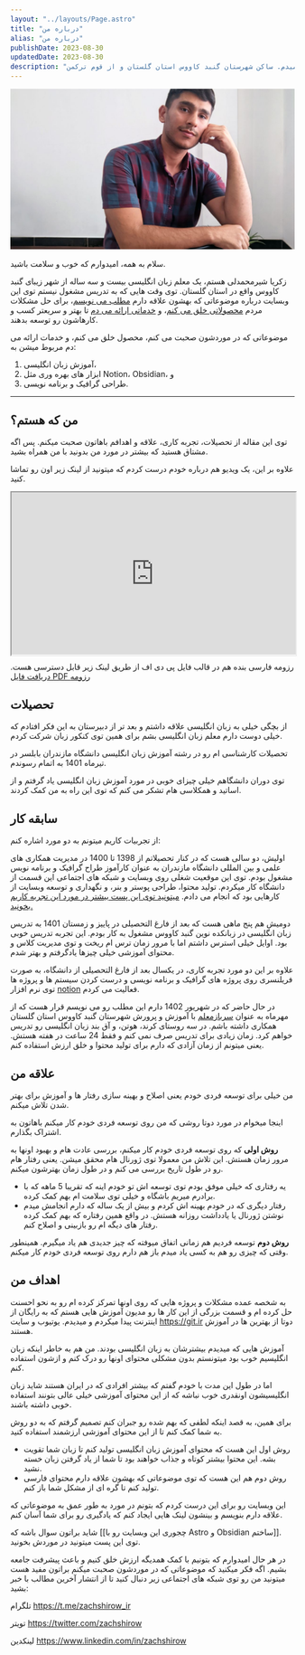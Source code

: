 ```yaml
---
layout: "../layouts/Page.astro"
title: "درباره من"
alias: "درباره من"
publishDate: 2023-08-30
updatedDate: 2023-08-30
description: "زکریا شیرمحمدلی هستم، 23 ساله؛ معلم زبان انگلیسی هستم و تو وقت های آزادم پروژه های فریلنسری انجام میدم. ساکن شهرستان گنبد کاووس استان گلستان و از قوم ترکمن."
---
```


![زکریا شیرمحمدلی (zachshirow)](../assets/zachshirow-portrait.jpg)


سلام به همه، امیدوارم که خوب و سلامت باشید. 

زکریا شیرمحمدلی هستم، یک معلم زبان انگلیسی بیست و سه ساله از شهر زیبای گنبد کاووس واقع در استان گلستان. توی وقت هایی که به تدریس مشغول نیستم توی این وبسایت درباره موضوعاتی که بهشون علاقه دارم [مطلب می نویسم](https://zachshirow.ir/posts)، برای حل مشکلات مردم [محصولاتی خلق می کنم](https://zachshirow.ir/tags/محصول)، و [خدماتی ارائه می دم](https://zachshirow.ir/tags/خدمت) تا بهتر و سریعتر کسب و کارهاشون رو توسعه بدهند.

موضوعاتی که در موردشون صحبت می کنم، محصول خلق می کنم، و خدمات ارائه می دم مربوط میشن به: 

1) آموزش زبان انگلیسی، 
2) ابزار های بهره وری مثل Notion، Obsidian، و
3) طراحی گرافیک و برنامه نویسی. 

---

## من که هستم؟

توی این مقاله از تحصیلات، تجربه کاری، علاقه و اهدافم باهاتون صحبت میکنم. پس اگه مشتاق هستید که بیشتر در مورد من بدونید با من همراه بشید. 

علاوه بر این، یک ویدیو هم درباره خودم درست کردم که میتونید از لینک زیر اون رو تماشا کنید. 


<!-- [تماشای ویدیو در آپارات](https://www.aparat.com/v/lyqwD) -->

<style>.h_iframe-aparat_embed_frame{position:relative;}.h_iframe-aparat_embed_frame .ratio{display:block;width:100%;height:auto;}.h_iframe-aparat_embed_frame iframe{position:absolute;top:0;left:0;width:100%;height:100%;}</style><div class="h_iframe-aparat_embed_frame"><span style="display: block;padding-top: 57%"></span><iframe src="https://www.aparat.com/video/video/embed/videohash/lyqwD/vt/frame"  allowFullScreen="true" webkitallowfullscreen="true" mozallowfullscreen="true"></iframe></div>   

رزومه فارسی بنده هم در قالب فایل پی دی اف از طریق لینک زیر قابل دسترسی هست. 
[دریافت فایل PDF رزومه](https://drive.google.com/file/d/1Cr07mlAf6OOB57TTDNYzPg0YS9M1We4c/view?usp=sharing)




## تحصیلات

از بچگی خیلی به زبان انگلیسی علاقه داشتم و بعد تر از دبیرستان به این فکر افتادم که خیلی دوست دارم معلم زبان انگلیسی بشم برای همین توی کنکور زبان شرکت کردم. 

تحصیلات کارشناسی ام رو در رشته آموزش زبان انگلیسی دانشگاه مازندران بابلسر در تیرماه 1401 به اتمام رسوندم. 

توی دوران دانشگاهم خیلی چیزای خوبی در مورد آموزش زبان انگلیسی یاد گرفتم و از اساتید و همکلاسی هام تشکر می کنم که توی این راه به من کمک کردند. 

## سابقه کار

از تجربیات کاریم میتونم به دو مورد اشاره کنم: 

اولیش، دو سالی هست که در کنار تحصیلاتم از 1398 تا 1400 در مدیریت همکاری های علمی و بین المللی دانشگاه مازندران به عنوان کارآموز طراح گرافیک و برنامه نویس مشغول بودم. توی این موقعیت شغلی روی وبسایت و شبکه های اجتماعی این قسمت از دانشگاه کار میکردم. تولید محتوا، طراحی پوستر و بنر، و نگهداری و توسعه وبسایت از کارهایی بود که انجام می دادم. [میتونید توی این پست بیشتر در مورد این تجربه کاریم بخونید.](/posts/work-oisc)

دومیش هم پنج ماهی هست که بعد از فارغ التحصیلی در پاییز و زمستان 1401 به تدریس زبان انگلیسی در زبانکده نوین گنبد کاووس مشغول به کار بودم. این تجربه تدریس خوبی بود. اوایل خیلی استرس داشتم اما با مرور زمان ترس ام ریخت و توی مدیریت کلاس و محتوای آموزشی خیلی چیزها یادگرفتم و بهتر شدم. 

علاوه بر این دو مورد تجربه کاری، در یکسال بعد از فارغ التحصیلی از دانشگاه، به صورت فریلنسری روی پروژه های گرافیک و برنامه نویسی و درست کردن سیستم ها و پروژه ها توی نرم افزار [notion](/posts/notion) فعالیت می کردم. 

در حال حاضر که در شهریور 1402 دارم این مطلب رو می نویسم قرار هست که از مهرماه به عنوان [سربازمعلم](/posts/how-soldier-teacher) با آموزش و پرورش شهرستان گنبد کاووس استان گلستان همکاری داشته باشم. در سه روستای کرند، هوتن، و آق بند زبان انگلیسی رو تدریس خواهم کرد. زمان زیادی برای تدریس صرف نمی کنم و فقط 24 ساعت در هفته هستش. یعنی میتونم از زمان آزادی که دارم برای تولید محتوا و خلق ارزش استفاده کنم.

## علاقه من

من خیلی برای توسعه فردی خودم یعنی اصلاح و بهینه سازی رفتار ها و آموزش برای بهتر شدن تلاش میکنم. 

اینجا میخوام در مورد دوتا روشی که من روی توسعه فردی خودم کار میکنم باهاتون به اشتراک بگذارم. 

**روش اولی** که روی توسعه فردی خودم کار میکنم، بررسی عادت هام و بهبود اونها به مرور زمان هستش. این تلاش من معمولا توی ژورنال هام محقق میشن. یعنی رفتار هام رو در طول تاریخ بررسی می کنم و در طول زمان بهترشون میکنم. 

- یه رفتاری که خیلی موفق بودم توی توسعه اش تو خودم اینه که تقریبا 5 ماهه که با برادرم میریم باشگاه و خیلی توی سلامت ام بهم کمک کرده. 
- رفتار دیگری که در خودم بهینه اش کردم و بیش از یک ساله که دارم انجامش میدم نوشتن ژورنال یا یادداشت روزانه هستش. در واقع همین رفتاره که بهم کمک کرده رفتار های دیگه ام رو بازبینی و اصلاح کنم. 

**روش دوم** توسعه فردیم هم زمانی اتفاق میوفته که چیز جدیدی هم یاد میگیرم. همینطور وقتی که چیزی رو هم به کسی یاد میدم باز هم دارم روی توسعه فردی خودم کار میکنم. 

## اهداف من

به شخصه عمده مشکلات و پروژه هایی که روی اونها تمرکز کرده ام رو به نحو احسنت حل کرده ام و قسمت بزرگی از این کار ها رو مدیون آموزش هایی هستم که به رایگان از اینترنت پیدا میکردم و میدیدم. یوتیوب و سایت https://git.ir دوتا از بهترین ها در آموزش هستند. 

آموزش هایی که میدیدم بیشترشان به زبان انگلیسی بودند. من هم به خاطر اینکه زبان انگلیسیم خوب بود میتونستم بدون مشکلی محتوای اونها رو درک کنم و ازشون استفاده کنم. 

اما در طول این مدت با خودم گفتم که بیشتر افرادی که در ایران هستند شاید زبان انگلیسیشون اونقدری خوب نباشه که از این محتوای آموزشی خیلی عالی بتونند استفاده خوبی داشته باشند. 

برای همین، به قصد اینکه لطفی که بهم شده رو جبران کنم تصمیم گرفتم که به دو روش به شما کمک کنم تا از این محتوای آموزشی ارزشمند استفاده کنید. 

- روش اول این هست که محتوای آموزش زبان انگلیسی تولید کنم تا زبان شما تقویت بشه. این محتوا بیشتر کوتاه و جذاب خواهند بود تا شما از یاد گرفتن زبان خسته نشید. 
- روش دوم هم این هست که توی موضوعاتی که بهشون علاقه دارم محتوای فارسی تولید کنم تا گره ای از مشکل شما باز کنم. 

این وبسایت رو برای این درست کردم که بتونم در مورد به طور عمق به موضوعاتی که علاقه دارم بنویسم و بینشون لینک هایی ایجاد کنم که یادگیری رو برای شما آسان کنم.

شاید براتون سوال باشه که [[چجوری این وبسایت رو با Astro و Obsidian ساختم]]. توی این پست میتونید در موردش بخونید.

در هر حال امیدوارم که بتونیم با کمک همدیگه ارزش خلق کنیم و باعث پیشرفت جامعه بشیم. اگه فکر میکنید که موضوعاتی که در موردشون صحبت میکنم براتون مفید هست میتونید من رو توی شبکه های اجتماعی زیر دنبال کنید تا از انتشار آخرین مطالب با خبر بشید: 

تلگرام
https://t.me/zachshirow_ir

تویتر
https://twitter.com/zachshirow

لینکدین 
https://www.linkedin.com/in/zachshirow
